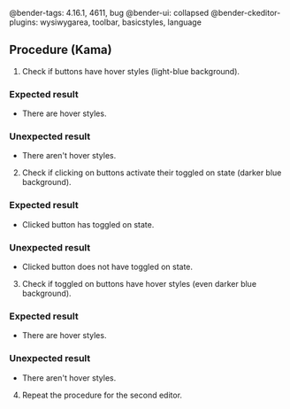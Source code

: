 @bender-tags: 4.16.1, 4611, bug
@bender-ui: collapsed
@bender-ckeditor-plugins: wysiwygarea, toolbar, basicstyles, language

## Procedure (Kama)

1. Check if buttons have hover styles (light-blue background).

  ### Expected result

  * There are hover styles.

  ### Unexpected result

  * There aren't hover styles.

2. Check if clicking on buttons activate their toggled on state (darker blue background).

  ### Expected result

  * Clicked button has toggled on state.

  ### Unexpected result

  * Clicked button does not have toggled on state.

3. Check if toggled on buttons have hover styles (even darker blue background).

  ### Expected result

  * There are hover styles.

  ### Unexpected result

  * There aren't hover styles.

4. Repeat the procedure for the second editor.
